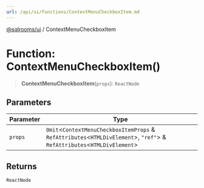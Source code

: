 ```yaml
---
url: /api/ui/functions/ContextMenuCheckboxItem.md
---
```

[@sqlrooms/ui](../index.md) / ContextMenuCheckboxItem

# Function: ContextMenuCheckboxItem()

> **ContextMenuCheckboxItem**(`props`): `ReactNode`

## Parameters

| Parameter | Type |
| ------ | ------ |
| `props` | `Omit`<`ContextMenuCheckboxItemProps` & `RefAttributes`<`HTMLDivElement`>, `"ref"`> & `RefAttributes`<`HTMLDivElement`> |

## Returns

`ReactNode`
